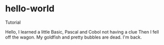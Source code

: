 # hello-world

Tutorial

Hello, I learned a little Basic, Pascal and Cobol not having a clue
Then I fell off the wagon. My goldfish and pretty bubbles are dead.
I'm back.
